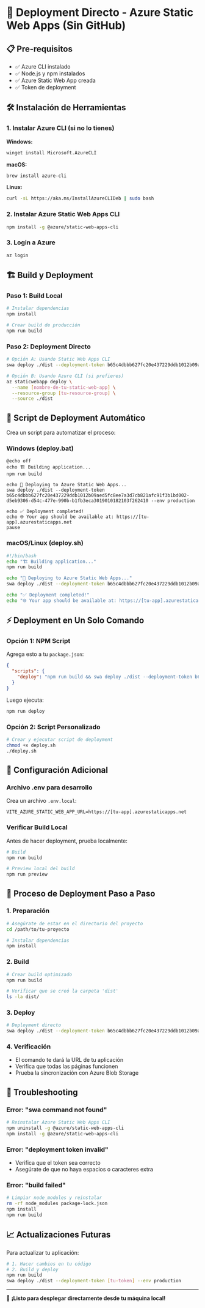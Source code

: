 # 🚀 Deployment Directo - Azure Static Web Apps (Sin GitHub)

## 📋 Pre-requisitos
- ✅ Azure CLI instalado
- ✅ Node.js y npm instalados
- ✅ Azure Static Web App creada
- ✅ Token de deployment

## 🛠️ Instalación de Herramientas

### 1. **Instalar Azure CLI** (si no lo tienes)

**Windows:**
```bash
winget install Microsoft.AzureCLI
```

**macOS:**
```bash
brew install azure-cli
```

**Linux:**
```bash
curl -sL https://aka.ms/InstallAzureCLIDeb | sudo bash
```

### 2. **Instalar Azure Static Web Apps CLI**
```bash
npm install -g @azure/static-web-apps-cli
```

### 3. **Login a Azure**
```bash
az login
```

## 🏗️ Build y Deployment

### Paso 1: **Build Local**
```bash
# Instalar dependencias
npm install

# Crear build de producción
npm run build
```

### Paso 2: **Deployment Directo**
```bash
# Opción A: Usando Static Web Apps CLI
swa deploy ./dist --deployment-token b65c4dbbb627fc20e437229ddb1012b09aed5fc8ee7a3d7cb821afc91f3b1bd002-d5eb9306-d54c-477e-990b-b1fb3eca3019010182103f262410 --env production

# Opción B: Usando Azure CLI (si prefieres)
az staticwebapp deploy \
  --name [nombre-de-tu-static-web-app] \
  --resource-group [tu-resource-group] \
  --source ./dist
```

## 📜 Script de Deployment Automático

Crea un script para automatizar el proceso:

### **Windows (deploy.bat)**
```batch
@echo off
echo 🏗️ Building application...
npm run build

echo 🚀 Deploying to Azure Static Web Apps...
swa deploy ./dist --deployment-token b65c4dbbb627fc20e437229ddb1012b09aed5fc8ee7a3d7cb821afc91f3b1bd002-d5eb9306-d54c-477e-990b-b1fb3eca3019010182103f262410 --env production

echo ✅ Deployment completed!
echo 🌐 Your app should be available at: https://[tu-app].azurestaticapps.net
pause
```

### **macOS/Linux (deploy.sh)**
```bash
#!/bin/bash
echo "🏗️ Building application..."
npm run build

echo "🚀 Deploying to Azure Static Web Apps..."
swa deploy ./dist --deployment-token b65c4dbbb627fc20e437229ddb1012b09aed5fc8ee7a3d7cb821afc91f3b1bd002-d5eb9306-d54c-477e-990b-b1fb3eca3019010182103f262410

echo "✅ Deployment completed!"
echo "🌐 Your app should be available at: https://[tu-app].azurestaticapps.net"
```

## ⚡ Deployment en Un Solo Comando

### **Opción 1: NPM Script**
Agrega esto a tu `package.json`:
```json
{
  "scripts": {
    "deploy": "npm run build && swa deploy ./dist --deployment-token b65c4dbbb627fc20e437229ddb1012b09aed5fc8ee7a3d7cb821afc91f3b1bd002-d5eb9306-d54c-477e-990b-b1fb3eca3019010182103f262410 --env production"
  }
}
```

Luego ejecuta:
```bash
npm run deploy
```

### **Opción 2: Script Personalizado**
```bash
# Crear y ejecutar script de deployment
chmod +x deploy.sh
./deploy.sh
```

## 🔧 Configuración Adicional

### **Archivo .env para desarrollo**
Crea un archivo `.env.local`:
```env
VITE_AZURE_STATIC_WEB_APP_URL=https://[tu-app].azurestaticapps.net
```

### **Verificar Build Local**
Antes de hacer deployment, prueba localmente:
```bash
# Build
npm run build

# Preview local del build
npm run preview
```

## 🧪 Proceso de Deployment Paso a Paso

### 1. **Preparación**
```bash
# Asegúrate de estar en el directorio del proyecto
cd /path/to/tu-proyecto

# Instalar dependencias
npm install
```

### 2. **Build**
```bash
# Crear build optimizado
npm run build

# Verificar que se creó la carpeta 'dist'
ls -la dist/
```

### 3. **Deploy**
```bash
# Deployment directo
swa deploy ./dist --deployment-token b65c4dbbb627fc20e437229ddb1012b09aed5fc8ee7a3d7cb821afc91f3b1bd002-d5eb9306-d54c-477e-990b-b1fb3eca3019010182103f262410 --env production
```

### 4. **Verificación**
- El comando te dará la URL de tu aplicación
- Verifica que todas las páginas funcionen
- Prueba la sincronización con Azure Blob Storage

## 🚨 Troubleshooting

### Error: "swa command not found"
```bash
# Reinstalar Azure Static Web Apps CLI
npm uninstall -g @azure/static-web-apps-cli
npm install -g @azure/static-web-apps-cli
```

### Error: "deployment token invalid"
- Verifica que el token sea correcto
- Asegúrate de que no haya espacios o caracteres extra

### Error: "build failed"
```bash
# Limpiar node_modules y reinstalar
rm -rf node_modules package-lock.json
npm install
npm run build
```

## 📈 Actualizaciones Futuras

Para actualizar tu aplicación:
```bash
# 1. Hacer cambios en tu código
# 2. Build y deploy
npm run build
swa deploy ./dist --deployment-token [tu-token] --env production
```

---

🎯 **¡Listo para desplegar directamente desde tu máquina local!** 